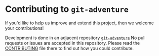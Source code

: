 # Contributing to `git-adventure`

If you'd like to help us improve and extend this project, then we welcome your contributions!

Development is done in an adjacent repository [`git-adventure`](https://github.com/bloomberg/git-adventure)
No pull requests or issues are accepted in this repository. Please read the
[CONTRIBUTING](https://github.com/bloomberg/git-adventure/blob/master/CONTRIBUTING.md)
file there to find out how you could contribute.
